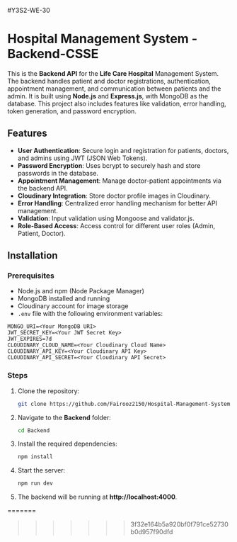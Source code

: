 #Y3S2-WE-30

# Hospital Management System - Backend-CSSE

This is the **Backend API** for the **Life Care Hospital** Management System. The backend handles patient and doctor registrations, authentication, appointment management, and communication between patients and the admin. It is built using **Node.js** and **Express.js**, with MongoDB as the database. This project also includes features like validation, error handling, token generation, and password encryption.

## Features

- **User Authentication**: Secure login and registration for patients, doctors, and admins using JWT (JSON Web Tokens).
- **Password Encryption**: Uses bcrypt to securely hash and store passwords in the database.
- **Appointment Management**: Manage doctor-patient appointments via the backend API.
- **Cloudinary Integration**: Store doctor profile images in Cloudinary.
- **Error Handling**: Centralized error handling mechanism for better API management.
- **Validation**: Input validation using Mongoose and validator.js.
- **Role-Based Access**: Access control for different user roles (Admin, Patient, Doctor).


## Installation

### Prerequisites

- Node.js and npm (Node Package Manager)
- MongoDB installed and running
- Cloudinary account for image storage
- `.env` file with the following environment variables:

```
MONGO_URI=<Your MongoDB URI>
JWT_SECRET_KEY=<Your JWT Secret Key>
JWT_EXPIRES=7d
CLOUDINARY_CLOUD_NAME=<Your Cloudinary Cloud Name>
CLOUDINARY_API_KEY=<Your Cloudinary API Key>
CLOUDINARY_API_SECRET=<Your Cloudinary API Secret>
```

### Steps

1. Clone the repository:

   ```bash
   git clone https://github.com/Fairooz2150/Hospital-Management-System.git
    ```

2. Navigate to the **Backend** folder:

   ```bash
   cd Backend
   ```

3. Install the required dependencies:

   ```bash
   npm install
   ```

4. Start the server:

   ```bash
   npm run dev
   ```

5. The backend will be running at **http://localhost:4000**.


=======
>>>>>>> 3f32e164b5a920bf0f791ce52730b0d957f90dfd



